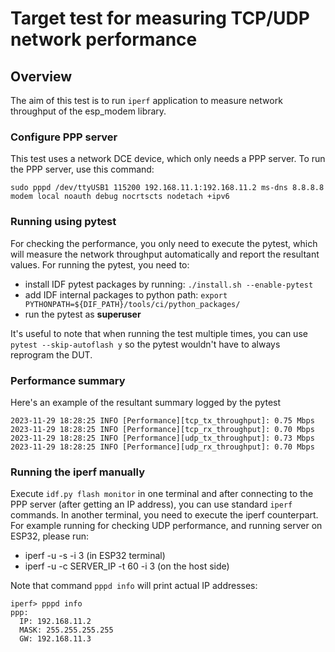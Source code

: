 # Target test for measuring TCP/UDP network performance

## Overview

The aim of this test is to run `iperf` application to measure network throughput of the esp_modem library.

### Configure PPP server

This test uses a network DCE device, which only needs a PPP server. To run the PPP server, use this command:
```
sudo pppd /dev/ttyUSB1 115200 192.168.11.1:192.168.11.2 ms-dns 8.8.8.8 modem local noauth debug nocrtscts nodetach +ipv6
```

### Running using pytest

For checking the performance, you only need to execute the pytest, which will measure the network throughput automatically and report the resultant values. For running the pytest, you need to:
* install IDF pytest packages by running: `./install.sh --enable-pytest`
* add IDF internal packages to python path: `export PYTHONPATH=${DIF_PATH}/tools/ci/python_packages/`
* run the pytest as **superuser**

It's useful to note that when running the test multiple times, you can use `pytest --skip-autoflash y` so the pytest wouldn't have to always reprogram the DUT.

### Performance summary

Here's an example of the resultant summary logged by the pytest
```
2023-11-29 18:28:25 INFO [Performance][tcp_tx_throughput]: 0.75 Mbps
2023-11-29 18:28:25 INFO [Performance][tcp_rx_throughput]: 0.70 Mbps
2023-11-29 18:28:25 INFO [Performance][udp_tx_throughput]: 0.73 Mbps
2023-11-29 18:28:25 INFO [Performance][udp_rx_throughput]: 0.70 Mbps
```

### Running the iperf manually

Execute `idf.py flash monitor` in one terminal and after connecting to the PPP server (after getting an IP address), you can use standard `iperf` commands.
In another terminal, you need to execute the iperf counterpart.
For example running for checking UDP performance, and running server on ESP32, please run:
* iperf -u -s -i 3 (in ESP32 terminal)
* iperf -u -c SERVER_IP -t 60 -i 3 (on the host side)

Note that command `pppd info` will print actual IP addresses:
```
iperf> pppd info
ppp:
  IP: 192.168.11.2
  MASK: 255.255.255.255
  GW: 192.168.11.3
```
